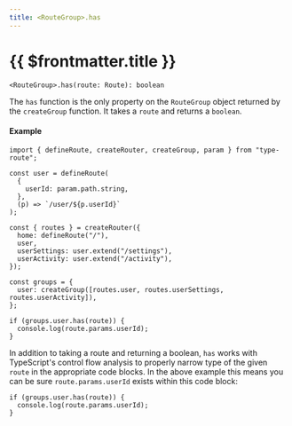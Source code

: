 ```yaml
---
title: <RouteGroup>.has
---
```


# {{ $frontmatter.title }}

```tsx
<RouteGroup>.has(route: Route): boolean
```

The `has` function is the only property on the `RouteGroup` object returned by the `createGroup` function. It takes a `route` and returns a `boolean`.

#### Example

```tsx
import { defineRoute, createRouter, createGroup, param } from "type-route";

const user = defineRoute(
  {
    userId: param.path.string,
  },
  (p) => `/user/${p.userId}`
);

const { routes } = createRouter({
  home: defineRoute("/"),
  user,
  userSettings: user.extend("/settings"),
  userActivity: user.extend("/activity"),
});

const groups = {
  user: createGroup([routes.user, routes.userSettings, routes.userActivity]),
};

if (groups.user.has(route)) {
  console.log(route.params.userId);
}
```

In addition to taking a route and returning a boolean, `has` works with TypeScript's control flow analysis to properly narrow type of the given `route` in the appropriate code blocks. In the above example this means you can be sure `route.params.userId` exists within this code block:

```tsx
if (groups.user.has(route)) {
  console.log(route.params.userId);
}
```
